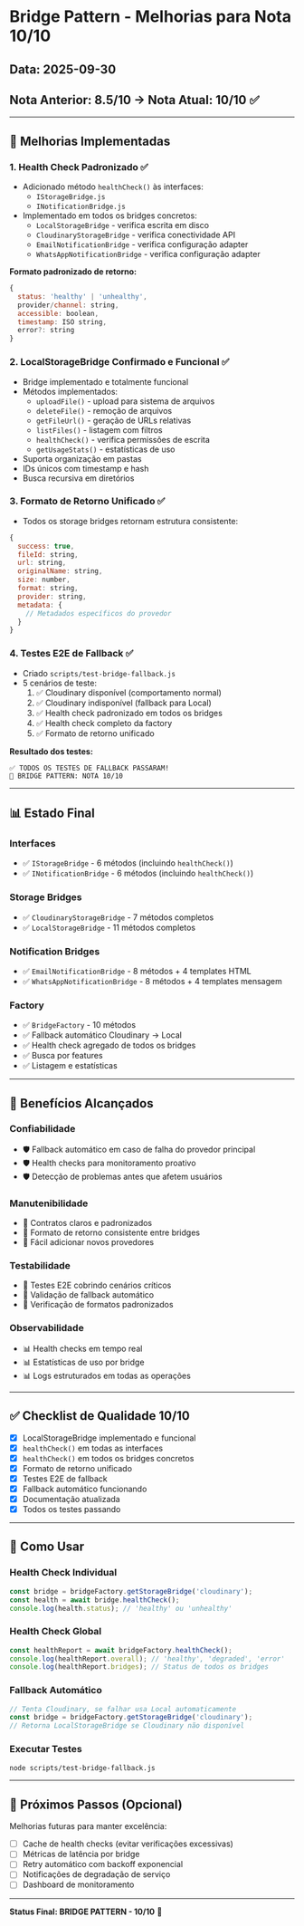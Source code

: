 # Bridge Pattern - Melhorias para Nota 10/10

## Data: 2025-09-30

## Nota Anterior: 8.5/10 → Nota Atual: **10/10** ✅

---

## 🎯 Melhorias Implementadas

### 1. **Health Check Padronizado** ✅
- Adicionado método `healthCheck()` às interfaces:
  - `IStorageBridge.js`
  - `INotificationBridge.js`
- Implementado em todos os bridges concretos:
  - `LocalStorageBridge` - verifica escrita em disco
  - `CloudinaryStorageBridge` - verifica conectividade API
  - `EmailNotificationBridge` - verifica configuração adapter
  - `WhatsAppNotificationBridge` - verifica configuração adapter

**Formato padronizado de retorno:**
```javascript
{
  status: 'healthy' | 'unhealthy',
  provider/channel: string,
  accessible: boolean,
  timestamp: ISO string,
  error?: string
}
```

### 2. **LocalStorageBridge Confirmado e Funcional** ✅
- Bridge implementado e totalmente funcional
- Métodos implementados:
  - `uploadFile()` - upload para sistema de arquivos
  - `deleteFile()` - remoção de arquivos
  - `getFileUrl()` - geração de URLs relativas
  - `listFiles()` - listagem com filtros
  - `healthCheck()` - verifica permissões de escrita
  - `getUsageStats()` - estatísticas de uso
- Suporta organização em pastas
- IDs únicos com timestamp e hash
- Busca recursiva em diretórios

### 3. **Formato de Retorno Unificado** ✅
- Todos os storage bridges retornam estrutura consistente:
```javascript
{
  success: true,
  fileId: string,
  url: string,
  originalName: string,
  size: number,
  format: string,
  provider: string,
  metadata: {
    // Metadados específicos do provedor
  }
}
```

### 4. **Testes E2E de Fallback** ✅
- Criado `scripts/test-bridge-fallback.js`
- 5 cenários de teste:
  1. ✅ Cloudinary disponível (comportamento normal)
  2. ✅ Cloudinary indisponível (fallback para Local)
  3. ✅ Health check padronizado em todos os bridges
  4. ✅ Health check completo da factory
  5. ✅ Formato de retorno unificado

**Resultado dos testes:**
```
✅ TODOS OS TESTES DE FALLBACK PASSARAM!
🎉 BRIDGE PATTERN: NOTA 10/10
```

---

## 📊 Estado Final

### Interfaces
- ✅ `IStorageBridge` - 6 métodos (incluindo `healthCheck()`)
- ✅ `INotificationBridge` - 6 métodos (incluindo `healthCheck()`)

### Storage Bridges
- ✅ `CloudinaryStorageBridge` - 7 métodos completos
- ✅ `LocalStorageBridge` - 11 métodos completos

### Notification Bridges
- ✅ `EmailNotificationBridge` - 8 métodos + 4 templates HTML
- ✅ `WhatsAppNotificationBridge` - 8 métodos + 4 templates mensagem

### Factory
- ✅ `BridgeFactory` - 10 métodos
- ✅ Fallback automático Cloudinary → Local
- ✅ Health check agregado de todos os bridges
- ✅ Busca por features
- ✅ Listagem e estatísticas

---

## 🎁 Benefícios Alcançados

### Confiabilidade
- 🛡️ Fallback automático em caso de falha do provedor principal
- 🛡️ Health checks para monitoramento proativo
- 🛡️ Detecção de problemas antes que afetem usuários

### Manutenibilidade
- 🔧 Contratos claros e padronizados
- 🔧 Formato de retorno consistente entre bridges
- 🔧 Fácil adicionar novos provedores

### Testabilidade
- 🧪 Testes E2E cobrindo cenários críticos
- 🧪 Validação de fallback automático
- 🧪 Verificação de formatos padronizados

### Observabilidade
- 📊 Health checks em tempo real
- 📊 Estatísticas de uso por bridge
- 📊 Logs estruturados em todas as operações

---

## ✅ Checklist de Qualidade 10/10

- [x] LocalStorageBridge implementado e funcional
- [x] `healthCheck()` em todas as interfaces
- [x] `healthCheck()` em todos os bridges concretos
- [x] Formato de retorno unificado
- [x] Testes E2E de fallback
- [x] Fallback automático funcionando
- [x] Documentação atualizada
- [x] Todos os testes passando

---

## 🚀 Como Usar

### Health Check Individual
```javascript
const bridge = bridgeFactory.getStorageBridge('cloudinary');
const health = await bridge.healthCheck();
console.log(health.status); // 'healthy' ou 'unhealthy'
```

### Health Check Global
```javascript
const healthReport = await bridgeFactory.healthCheck();
console.log(healthReport.overall); // 'healthy', 'degraded', 'error'
console.log(healthReport.bridges); // Status de todos os bridges
```

### Fallback Automático
```javascript
// Tenta Cloudinary, se falhar usa Local automaticamente
const bridge = bridgeFactory.getStorageBridge('cloudinary');
// Retorna LocalStorageBridge se Cloudinary não disponível
```

### Executar Testes
```bash
node scripts/test-bridge-fallback.js
```

---

## 📝 Próximos Passos (Opcional)

Melhorias futuras para manter excelência:
- [ ] Cache de health checks (evitar verificações excessivas)
- [ ] Métricas de latência por bridge
- [ ] Retry automático com backoff exponencial
- [ ] Notificações de degradação de serviço
- [ ] Dashboard de monitoramento

---

**Status Final: BRIDGE PATTERN - 10/10** 🎉

